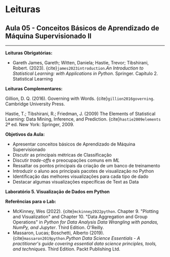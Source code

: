# Leituras

## Aula 05 - Conceitos Básicos de Aprendizado de Máquina Supervisionado II
___

**Leituras Obrigatórias:**  
- Gareth James, Gareth; Witten, Daniela; Hastie, Trevor; Tibshirani, Robert. (2023). {cite}`james2023introduction`.*An Introduction to Statistical Learning: with Applications in Python*. Springer. Capítulo 2. Statistical Learning  

**Leituras Complementares:**

Gillion, D. Q. (2016). Governing with Words. {cite}`gillion2016governing`. Cambridge University Press. 

Hastie, T.; Tibshirani, R.; Friedman, J. (2009) The Elements of Statistical Learning: Data Mining, Inference, and Prediction. {cite}`hastie2009elements` 2ª ed. New York: Springer, 2009.



**Objetivos da Aula:**  
- Apresentar conceitos básicos de Aprendizado de Máquina Supervisionado
- Discutir as principais métricas de Classificação
- Discutir *trade-offs* e preocupações comuns em *ML*
- Ressaltar os pontos principais da criação de um banco de treinamento
- Introduzir o aluno aos principais pacotes de visualização no Python  
- Identificação das melhores visualizações para cada tipo de dado  
- Destacar algumas visualizações específicas de Text as Data  

**Laboratório 5. Visualização de Dados em Python**  


**Referências para o Lab:**  
- McKinney, Wes (2022). {cite}`mckinney2022python`. Chapter 9. "Plotting and Visualization" and Chapter 10. "Data Aggregation and Group Operations" in *Python for Data Analysis Data Wrangling with pandas, NumPy, and Jupyter*. Third Edition. O'Reilly.  
- Massaron, Lucas; Boschetti, Alberto (2019). {cite}`massaron2019python`.*Python Data Science Essentials - A practitioner's guide covering essential data science principles, tools, and techniques*. Third Edition. Packt Publishing Ltd.  


